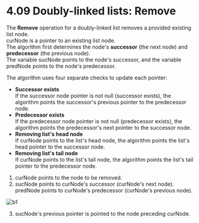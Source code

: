 # 4.09 Doubly-linked lists: Remove

The **Remove** operation for a doubly-linked list removes a provided existing list node.   
curNode is a pointer to an existing list node.   
The algorithm first determines the node's **successor** (the next node) and **predecessor** (the previous node).   
The variable sucNode points to the node's successor, and the variable predNode points to the node's predecessor.   

The algorithm uses four separate checks to update each pointer:
* **Successor exists**   
If the successor node pointer is not null (successor exists), the algorithm points the successor's previous pointer to the predecessor node.   
* **Predecessor exists**   
If the predecessor node pointer is not null (predecessor exists), the algorithm points the predecessor's next pointer to the successor node.   
* **Removing list's head node**   
If curNode points to the list's head node, the algorithm points the list's head pointer to the successor node.   
* **Removing list's tail node**   
If curNode points to the list's tail node, the algorithm points the list's tail pointer to the predecessor node.   

1. curNode points to the node to be removed.
2. sucNode points to curNode's successor (curNode's next node). predNode points to curNode's predecessor (curNode's previous node).

![b1](https://github.com/ijaejun1025/CIS223-Algorithms/assets/154036705/6f7f8836-031b-4b83-b908-6bee674f11b0)

3. sucNode's previous pointer is pointed to the node preceding curNode.

